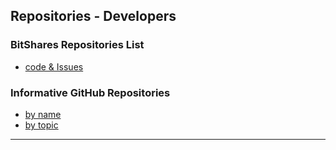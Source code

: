 ##  Repositories - Developers


### BitShares Repositories List 
- [code & Issues](../shared_repo/bitshares_repos.md#bitshares-github-code--issues-list)


### Informative GitHub Repositories
- [by name](../shared_repo/repo_byname_list.md#informative-github-repositories)
- [by topic](../shared_repo/repo_bytopic_list.md#informative-github-repositories)


****
